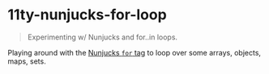 # 11ty-nunjucks-for-loop

> Experimenting w/ Nunjucks and for..in loops.

Playing around with the [Nunjucks `for` tag](https://mozilla.github.io/nunjucks/templating.html#for) to loop over some arrays, objects, maps, sets.
